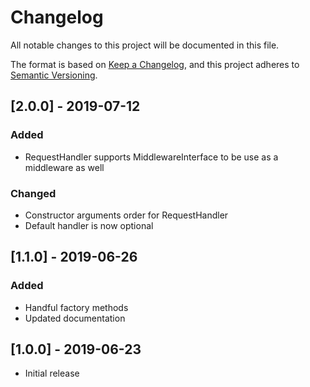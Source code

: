 # Changelog
All notable changes to this project will be documented in this file.

The format is based on [Keep a Changelog](https://keepachangelog.com/en/1.0.0/),
and this project adheres to [Semantic Versioning](https://semver.org/spec/v2.0.0.html).

## [2.0.0] - 2019-07-12
### Added
- RequestHandler supports MiddlewareInterface to be use as a middleware as well

### Changed
- Constructor arguments order for RequestHandler
- Default handler is now optional

## [1.1.0] - 2019-06-26
### Added
- Handful factory methods
- Updated documentation

## [1.0.0] - 2019-06-23
- Initial release
